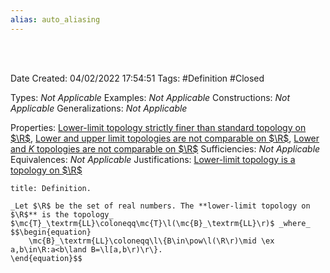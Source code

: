 ```yaml
---
alias: auto_aliasing
---
```


<br />
<br />

Date Created: 04/02/2022 17:54:51
Tags: #Definition #Closed 

Types: _Not Applicable_
Examples: _Not Applicable_
Constructions: _Not Applicable_
Generalizations: _Not Applicable_

Properties: [Lower-limit topology strictly finer than standard topology on $\R$](Lower-limit%20topology%20strictly%20finer%20than%20standard%20topology%20on%20R.md), [Lower and upper limit topologies are not comparable on $\R$](Lower%20and%20upper%20limit%20topologies%20are%20not%20comparable%20on%20R.md), [Lower and $K$ topologies are not comparable on $\R$](Lower%20and%20K%20topologies%20are%20not%20comparable%20on%20R.md)
Sufficiencies: _Not Applicable_
Equivalences: _Not Applicable_
Justifications: [Lower-limit topology is a topology on $\R$](Lower-limit%20topology%20is%20a%20topology%20on%20R.md)

``` ad-Definition
title: Definition.

_Let $\R$ be the set of real numbers. The **lower-limit topology on $\R$** is the topology_ $\mc{T}_\textrm{LL}\coloneqq\mc{T}\l(\mc{B}_\textrm{LL}\r)$ _where_
$$\begin{equation}
    \mc{B}_\textrm{LL}\coloneqq\l\{B\in\pow\l(\R\r)\mid \ex a,b\in\R:a<b\land B=\l[a,b\r)\r\}.
\end{equation}$$

```
